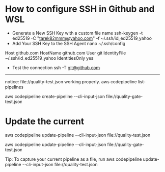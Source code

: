 # How to configure SSH in Github and WSL

- Generate a New SSH Key with a custom file name
ssh-keygen -t ed25519 -C "tarek82mmm@yahoo.com" -f ~/.ssh/id_ed25519_yahoo
- Add Your SSH Key to the SSH Agent
nano ~/.ssh/config
>>
Host github.com
  HostName github.com
  User git
  IdentityFile ~/.ssh/id_ed25519_yahoo
  IdentitiesOnly yes



- Test the connection
ssh -T git@github.com
-------------------------------------------
notice: file://quality-test.json working properly.
aws codepipeline list-pipelines


aws codepipeline create-pipeline --cli-input-json file://quality-gate-test.json


# Update the current
aws codepipeline update-pipeline --cli-input-json file://quality-test.json

aws codepipeline update-pipeline --cli-input-json file://quality-gate-test.json


Tip: To capture your current pipeline as a file, run
aws codepipeline update-pipeline --cli-input-json file://quality-test.json
